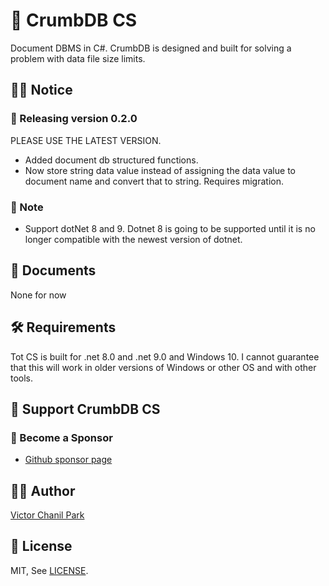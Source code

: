 # 🥇 CrumbDB CS
Document DBMS in C#. CrumbDB is designed and built for solving a problem with data file size limits.

## 👨‍🏫 Notice

### 🎉 Releasing version 0.2.0
PLEASE USE THE LATEST VERSION.
- Added document db structured functions.
- Now store string data value instead of assigning the data value to document name and convert that to string. Requires migration.

### 📢 Note
- Support dotNet 8 and 9. Dotnet 8 is going to be supported until it is no longer compatible with the newest version of dotnet.

## 📖 Documents
None for now

## 🛠 Requirements

Tot CS is built for .net 8.0 and .net 9.0 and Windows 10. I cannot guarantee that this will work in older versions of Windows or other OS and with other tools.

## 💪 Support CrumbDB CS

### 👼 Become a Sponsor

- [Github sponsor page](https://github.com/sponsors/opdev1004)

## 👨‍💻 Author

[Victor Chanil Park](https://github.com/opdev1004)

## 💯 License

MIT, See [LICENSE](./LICENSE).

